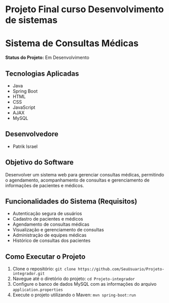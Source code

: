 # Projeto Final curso Desenvolvimento de sistemas
# Sistema de Consultas Médicas

**Status do Projeto:** Em Desenvolvimento

## Tecnologias Aplicadas
- Java
- Spring Boot
- HTML
- CSS
- JavaScript
- AJAX
- MySQL

## Desenvolvedore
- Patrik Israel

## Objetivo do Software
Desenvolver um sistema web para gerenciar consultas médicas, permitindo o agendamento, acompanhamento de consultas e gerenciamento de informações de pacientes e médicos.

## Funcionalidades do Sistema (Requisitos)
- Autenticação segura de usuários
- Cadastro de pacientes e médicos
- Agendamento de consultas médicas
- Visualização e gerenciamento de consultas
- Administração de equipes médicas
- Histórico de consultas dos pacientes

## Como Executar o Projeto
1. Clone o repositório: `git clone https://github.com/SeuUsuario/Projeto-integrador.git`
2. Navegue até o diretório do projeto: `cd Projeto-integrador`
3. Configure o banco de dados MySQL com as informações do arquivo `application.properties`
4. Execute o projeto utilizando o Maven: `mvn spring-boot:run`
